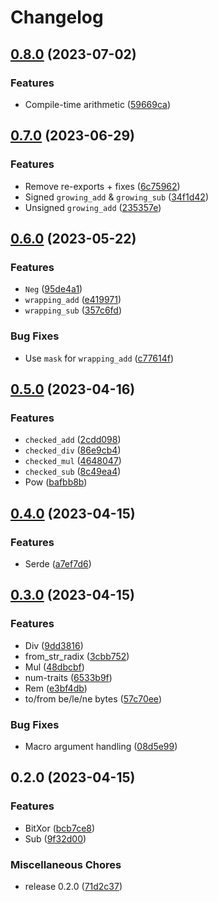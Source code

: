 # Changelog

## [0.8.0](https://github.com/JonathanWoollett-Light/ux2/compare/ux2-macros-v0.7.0...ux2-macros-v0.8.0) (2023-07-02)


### Features

* Compile-time arithmetic ([59669ca](https://github.com/JonathanWoollett-Light/ux2/commit/59669ca492904263c738aa47bbc51ad58142b67d))

## [0.7.0](https://github.com/JonathanWoollett-Light/ux2/compare/ux2-macros-v0.6.0...ux2-macros-v0.7.0) (2023-06-29)


### Features

* Remove re-exports + fixes ([6c75962](https://github.com/JonathanWoollett-Light/ux2/commit/6c75962972891e371f86e2998af4ee3109f4d312))
* Signed `growing_add` & `growing_sub` ([34f1d42](https://github.com/JonathanWoollett-Light/ux2/commit/34f1d42e69d0794f1cf9ae067e39c964e03e7e48))
* Unsigned `growing_add` ([235357e](https://github.com/JonathanWoollett-Light/ux2/commit/235357e1834084df286e7e626d224f03c735c519))

## [0.6.0](https://github.com/JonathanWoollett-Light/ux2/compare/ux2-macros-v0.5.0...ux2-macros-v0.6.0) (2023-05-22)


### Features

* `Neg` ([95de4a1](https://github.com/JonathanWoollett-Light/ux2/commit/95de4a153776d07fa032fec98f9a4c2c50783d0c))
* `wrapping_add` ([e419971](https://github.com/JonathanWoollett-Light/ux2/commit/e41997163d4b729edd39b7c0b770dea33ec568ee))
* `wrapping_sub` ([357c6fd](https://github.com/JonathanWoollett-Light/ux2/commit/357c6fd46740358bb7ac113b28b06ad4e0f16ba0))


### Bug Fixes

* Use `mask` for `wrapping_add` ([c77614f](https://github.com/JonathanWoollett-Light/ux2/commit/c77614f817637a12a1601202a1ce08d00e5cb210))

## [0.5.0](https://github.com/JonathanWoollett-Light/ux2/compare/ux2-macros-v0.4.0...ux2-macros-v0.5.0) (2023-04-16)


### Features

* `checked_add` ([2cdd098](https://github.com/JonathanWoollett-Light/ux2/commit/2cdd09836cd699c73cc3d0832b3338b906eebb15))
* `checked_div` ([86e9cb4](https://github.com/JonathanWoollett-Light/ux2/commit/86e9cb41355fc81a5e5193c7592506082cc77d81))
* `checked_mul` ([4648047](https://github.com/JonathanWoollett-Light/ux2/commit/4648047b47b85190ea7b07ed74a7604df510e3af))
* `checked_sub` ([8c49ea4](https://github.com/JonathanWoollett-Light/ux2/commit/8c49ea42c29ed568545eb3310eb0b6428aff048e))
* Pow ([bafbb8b](https://github.com/JonathanWoollett-Light/ux2/commit/bafbb8b8ab0dcfbc54e98b771806a728c479d067))

## [0.4.0](https://github.com/JonathanWoollett-Light/ux2/compare/ux2-macros-v0.3.0...ux2-macros-v0.4.0) (2023-04-15)


### Features

* Serde ([a7ef7d6](https://github.com/JonathanWoollett-Light/ux2/commit/a7ef7d604684d782970fb7cae7ecb648faf12dc8))

## [0.3.0](https://github.com/JonathanWoollett-Light/ux2/compare/ux2-macros-v0.2.0...ux2-macros-v0.3.0) (2023-04-15)


### Features

* Div ([9dd3816](https://github.com/JonathanWoollett-Light/ux2/commit/9dd3816e97f60b9ae0dde126403617bebf274c61))
* from_str_radix ([3cbb752](https://github.com/JonathanWoollett-Light/ux2/commit/3cbb75246be5fd8a95ec5f790f73a9ac2a122928))
* Mul ([48dbcbf](https://github.com/JonathanWoollett-Light/ux2/commit/48dbcbf42e33aedc3490c05fb8273533fb941207))
* num-traits ([6533b9f](https://github.com/JonathanWoollett-Light/ux2/commit/6533b9f0a9facc4f72005e34620059325cbf086d))
* Rem ([e3bf4db](https://github.com/JonathanWoollett-Light/ux2/commit/e3bf4dba18b793f541267186821e221834e321b6))
* to/from be/le/ne bytes ([57c70ee](https://github.com/JonathanWoollett-Light/ux2/commit/57c70ee4eeff87fcff0fdd35579de1712a69e647))


### Bug Fixes

* Macro argument handling ([08d5e99](https://github.com/JonathanWoollett-Light/ux2/commit/08d5e99a3ce04b67321701a90ecaaa9a3eb5e963))

## 0.2.0 (2023-04-15)


### Features

* BitXor ([bcb7ce8](https://github.com/JonathanWoollett-Light/ux2/commit/bcb7ce8fc4e5220e5f4e3c7ffe6e98fd2ec26636))
* Sub ([9f32d00](https://github.com/JonathanWoollett-Light/ux2/commit/9f32d008d4cf7cf4de04aa85a4e9c911239779c5))


### Miscellaneous Chores

* release 0.2.0 ([71d2c37](https://github.com/JonathanWoollett-Light/ux2/commit/71d2c37f842ce3d84fe46272c15ead5cfbd10b0f))
